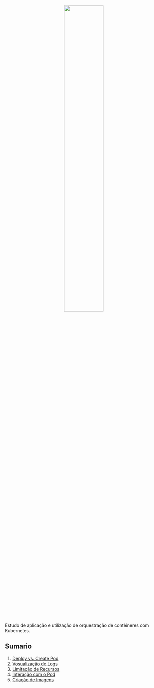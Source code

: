<div align="center">
<img src="https://www.vectorlogo.zone/logos/kubernetes/kubernetes-ar21.svg" width=50%></img>
</div>

Estudo de aplicação e utilização de orquestração de contêineres com Kubernetes.

## Sumario

1. [Deploy vs. Create Pod](02-Deploy-Vs-Create-Pod.md)
2. [Vosualização de Logs](03-Logs.md)
3. [Limitação de Recursos](04-Limitacao-de-recursos.md)
4. [Interação com o Pod](05-Interacao-Pod.md)
5. [Criação de Imagens](06-Criacao-de-Imagens.md)